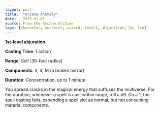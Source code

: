 ```yaml
---
layout: post
title:  "Arcane Anomaly"
date:   2017-01-01
source: From the Arcane Archive
tags: [channeler, sorcerer, wizard, level1, abjuration, hb, fan]
---
```


**1st-level abjuration**

**Casting Time**: 1 action

**Range**: Self (30-foot radius)

**Components**: V, S, M (a broken mirror)

**Duration**: Concentration, up to 1 minute

You spread cracks in the magical energy that suffuses the multiverse. For the duration, whenever a spell is cast within range, roll a d6. On a 1, the spell casting fails, expending a spell slot as normal, but not consuming material components.
